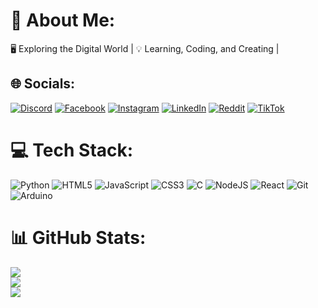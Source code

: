 # 💫 About Me:
🖥️ Exploring the Digital World | 💡 Learning, Coding, and Creating |


## 🌐 Socials:
[![Discord](https://img.shields.io/badge/Discord-%237289DA.svg?logo=discord&logoColor=white)](https://discord.gg/#8797) [![Facebook](https://img.shields.io/badge/Facebook-%231877F2.svg?logo=Facebook&logoColor=white)](https://facebook.com/) [![Instagram](https://img.shields.io/badge/Instagram-%23E4405F.svg?logo=Instagram&logoColor=white)](https://instagram.com/assed_mus) [![LinkedIn](https://img.shields.io/badge/LinkedIn-%230077B5.svg?logo=linkedin&logoColor=white)](https://linkedin.com/in/assed-mus-kacemi-8b878b2b8/) [![Reddit](https://img.shields.io/badge/Reddit-%23FF4500.svg?logo=Reddit&logoColor=white)](https://reddit.com/user/Assedkac_47) [![TikTok](https://img.shields.io/badge/TikTok-%23000000.svg?logo=TikTok&logoColor=white)](https://tiktok.com/@assedmus47) 

# 💻 Tech Stack:
![Python](https://img.shields.io/badge/python-3670A0?style=for-the-badge&logo=python&logoColor=ffdd54)  ![HTML5](https://img.shields.io/badge/html5-%23E34F26.svg?style=for-the-badge&logo=html5&logoColor=white) ![JavaScript](https://img.shields.io/badge/javascript-%23323330.svg?style=for-the-badge&logo=javascript&logoColor=%23F7DF1E) ![CSS3](https://img.shields.io/badge/css3-%231572B6.svg?style=for-the-badge&logo=css3&logoColor=white)  ![C](https://img.shields.io/badge/c-%2300599C.svg?style=for-the-badge&logo=c&logoColor=white)  ![NodeJS](https://img.shields.io/badge/node.js-6DA55F?style=for-the-badge&logo=node.js&logoColor=white) ![React](https://img.shields.io/badge/react-%2320232a.svg?style=for-the-badge&logo=react&logoColor=%2361DAFB)  ![Git](https://img.shields.io/badge/git-%23F05033.svg?style=for-the-badge&logo=git&logoColor=white)  ![Arduino](https://img.shields.io/badge/-Arduino-00979D?style=for-the-badge&logo=Arduino&logoColor=white) 
# 📊 GitHub Stats:
![](https://github-readme-stats.vercel.app/api?username=AssadMus47&theme=dark&hide_border=true&include_all_commits=false&count_private=false)<br/>
![](https://github-readme-streak-stats.herokuapp.com/?user=AssadMus47&theme=dark&hide_border=true)<br/>
![](https://github-readme-stats.vercel.app/api/top-langs/?username=AssadMus47&theme=dark&hide_border=true&include_all_commits=false&count_private=false&layout=compact)



<!-- Proudly created with GPRM ( https://gprm.itsvg.in ) -->

